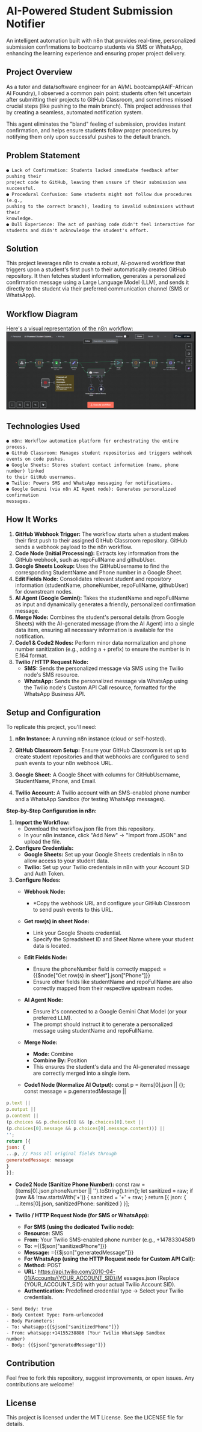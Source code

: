 # AI-Powered Student Submission Notifier

An intelligent automation built with n8n that provides real-time, personalized
submission confirmations to bootcamp students via SMS or WhatsApp, enhancing the
learning experience and ensuring proper project delivery.

## Project Overview

As a tutor and data/software engineer for an AI/ML bootcamp(AAIF-African AI Foundry), I observed a common
pain point: students often felt uncertain after submitting their projects to GitHub
Classroom, and sometimes missed crucial steps (like pushing to the main branch).
This project addresses that by creating a seamless, automated notification system.

This agent eliminates the "bland" feeling of submission, provides instant confirmation,
and helps ensure students follow proper procedures by notifying them only upon
successful pushes to the default branch.

## Problem Statement

```
● Lack of Confirmation: Students lacked immediate feedback after pushing their
project code to GitHub, leaving them unsure if their submission was successful.
● Procedural Confusion: Some students might not follow due procedures (e.g.,
pushing to the correct branch), leading to invalid submissions without their
knowledge.
● Dull Experience: The act of pushing code didn't feel interactive for students and didn't acknowledge the student's effort.
```

## Solution

This project leverages n8n to create a robust, AI-powered workflow that triggers upon
a student's first push to their automatically created GitHub repository. It then fetches
student information, generates a personalized confirmation message using a Large
Language Model (LLM), and sends it directly to the student via their preferred
communication channel (SMS or WhatsApp).

## Workflow Diagram

Here's a visual representation of the n8n workflow:
![alt text](workflow.png)

## Technologies Used

```
● n8n: Workflow automation platform for orchestrating the entire process.
● GitHub Classroom: Manages student repositories and triggers webhook events on code pushes.
● Google Sheets: Stores student contact information (name, phone number) linked
to their GitHub usernames.
● Twilio: Powers SMS and WhatsApp messaging for notifications.
● Google Gemini (via n8n AI Agent node): Generates personalized confirmation
messages.
```

## How It Works

1. **GitHub Webhook Trigger:** The workflow starts when a student makes their first
   push to their assigned GitHub Classroom repository. GitHub sends a webhook
   payload to the n8n workflow.
2. **Code Node (Initial Processing):** Extracts key information from the GitHub
   webhook, such as repoFullName and githubUser.
3. **Google Sheets Lookup:** Uses the GitHubUsername to find the corresponding
   StudentName and Phone number in a Google Sheet.
4. **Edit Fields Node:** Consolidates relevant student and repository information
   (studentName, phoneNumber, repoFullName, githubUser) for downstream nodes.
5. **AI Agent (Google Gemini):** Takes the studentName and repoFullName as input
   and dynamically generates a friendly, personalized confirmation message.
6. **Merge Node:** Combines the student's personal details (from Google Sheets) with
   the AI-generated message (from the AI Agent) into a single data item, ensuring all
   necessary information is available for the notification.
7. **Code1 & Code2 Nodes:** Perform minor data normalization and phone number
   sanitization (e.g., adding a + prefix) to ensure the number is in E.164 format.
8. **Twilio / HTTP Request Node:**
   - **SMS:** Sends the personalized message via SMS using the Twilio node's SMS
     resource.
   - **WhatsApp:** Sends the personalized message via WhatsApp using the Twilio
     node's Custom API Call resource, formatted for the WhatsApp Business API.

## Setup and Configuration

To replicate this project, you'll need:

1. **n8n Instance:** A running n8n instance (cloud or self-hosted).
2. **GitHub Classroom Setup:** Ensure your GitHub Classroom is set up to create
   student repositories and that webhooks are configured to send push events to
   your n8n webhook URL.
3. **Google Sheet:** A Google Sheet with columns for GitHubUsername, StudentName,
   Phone, and Email.

4. **Twilio Account:** A Twilio account with an SMS-enabled phone number and a
   WhatsApp Sandbox (for testing WhatsApp messages).

**Step-by-Step Configuration in n8n:**

1. **Import the Workflow:**
   - Download the workflow.json file from this repository.
   - In your n8n instance, click "Add New" -> "Import from JSON" and upload the
     file.
2. **Configure Credentials:**
   - **Google Sheets:** Set up your Google Sheets credentials in n8n to allow access
     to your student data.
   - **Twilio:** Set up your Twilio credentials in n8n with your Account SID and Auth
     Token.
3. **Configure Nodes:**
   - **Webhook Node:**

     - \*Copy the webhook URL and configure your GitHub Classroom to send
       push events to this URL.

   - **Get row(s) in sheet Node:**
     - Link your Google Sheets credential.
     - Specify the Spreadsheet ID and Sheet Name where your student data is
       located.
   - **Edit Fields Node:**
     - Ensure the phoneNumber field is correctly mapped: ={{$node["Get row(s)
       in sheet"].json["Phone"]}}
     - Ensure other fields like studentName and repoFullName are also correctly
       mapped from their respective upstream nodes.
   - **AI Agent Node:**
     - Ensure it's connected to a Google Gemini Chat Model (or your preferred
       LLM).
     - The prompt should instruct it to generate a personalized message using
       studentName and repoFullName.
   - **Merge Node:**
     - **Mode:** Combine
     - **Combine By:** Position
     - This ensures the student's data and the AI-generated message are
       correctly merged into a single item.
   - **Code1 Node (Normalize AI Output):**
     const p = items[0].json || {};
     const message = p.generatedMessage ||

```js
p.text ||
p.output ||
p.content ||
(p.choices && p.choices[0] && (p.choices[0].text ||
(p.choices[0].message && p.choices[0].message.content))) ||
'';
return [{
json: {
...p, // Pass all original fields through
generatedMessage: message
}
}];
```

- **Code2 Node (Sanitize Phone Number):**
  const raw = (items[0].json.phoneNumber || '').toString().trim();
  let sanitized = raw;
  if (raw && !raw.startsWith('+')) {
  sanitized = '+' + raw;
  }
  return [{
  json: {
  ...items[0].json,
  sanitizedPhone: sanitized
  }
  }];

- **Twilio / HTTP Request Node (for SMS or WhatsApp):**
  - **For SMS (using the dedicated Twilio node):**
  - **Resource:** SMS
  - **From:** Your Twilio SMS-enabled phone number (e.g., +14783304581)
  - **To:** ={{$json["sanitizedPhone"]}}
  - **Message:** ={{$json["generatedMessage"]}}
  - **For WhatsApp (using the HTTP Request node for Custom API Call):**
  - **Method:** POST
  - **URL:**
    https://api.twilio.com/2010-04-01/Accounts/{YOUR_ACCOUNT_SID}/M
    essages.json (Replace {YOUR_ACCOUNT_SID} with your actual Twilio
    Account SID).
  - **Authentication:** Predefined credential type -> Select your Twilio credentials.

```
- Send Body: true
- Body Content Type: Form-urlencoded
- Body Parameters:
- To: whatsapp:{{$json["sanitizedPhone"]}}
- From: whatsapp:+14155238886 (Your Twilio WhatsApp Sandbox
number)
- Body: {{$json["generatedMessage"]}}
```

## Contribution

Feel free to fork this repository, suggest improvements, or open issues. Any
contributions are welcome!

## License

This project is licensed under the MIT License. See the LICENSE file for details.
